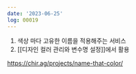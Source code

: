 ```yaml
---
date: '2023-06-25'
log: 00019
---
```


1. 색상 마다 고유한 이름을 적용해주는 서비스
2. [[디자인 컬러 관리와 변수명 설정]]에서 활용

https://chir.ag/projects/name-that-color/